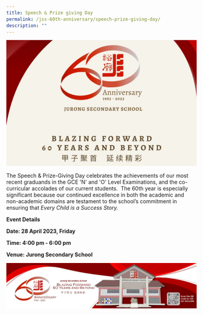 ```yaml
---
title: Speech & Prize giving Day
permalink: /jss-60th-anniversary/speech-prize-giving-day/
description: ""
---
```


![](/images/60th%20Anniversary%20Logo.jpeg)

The Speech & Prize-Giving Day celebrates the achievements of our most recent graduands in the GCE 'N' and 'O' Level Examinations, and the co-curricular accolades of our current students.  The 60th year is especially significant because our continued excellence in both the academic and non-academic domains are testament to the school’s commitment in ensuring that _Every Child is a Success Story._

**Event Details**

**Date: 28 April 2023, Friday**

**Time: 4:00 pm - 6:00 pm**

**Venue: Jurong Secondary School**

![](/images/60th%20Anniversary%20Bottom%20Banner.jpeg)